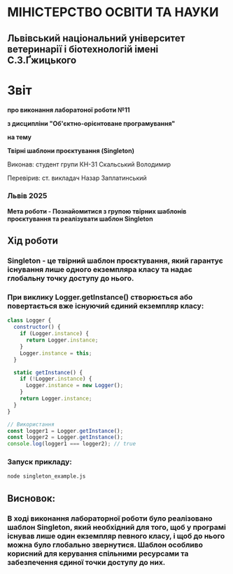 # МІНІСТЕРСТВО ОСВІТИ ТА НАУКИ

## Львівський національний університет ветеринарії і біотехнологій імені С.З.Ґжицького

# Звіт

**про виконання лаборатоної роботи №11**

**з дисципліни "Об'єктно-орієнтоване програмування"**

**на тему**

**Твірні шаблони проєктування (Singleton)**

Виконав: студент групи КН-31 Скальський Володимир

Перевірив: ст. викладач Назар Заплатинський

### Львів 2025

**Мета роботи - Познайомитися з групою твірних шаблонів проєктування та реалізувати шаблон Singleton**

## Хід роботи

### Singleton - це твірний шаблон проєктування, який гарантує існування лише одного екземпляра класу та надає глобальну точку доступу до нього.

### При виклику Logger.getInstance() створюється або повертається вже існуючий єдиний екземпляр класу:

```javascript
class Logger {
  constructor() {
    if (Logger.instance) {
      return Logger.instance;
    }
    Logger.instance = this;
  }

  static getInstance() {
    if (!Logger.instance) {
      Logger.instance = new Logger();
    }
    return Logger.instance;
  }
}

// Використання
const logger1 = Logger.getInstance();
const logger2 = Logger.getInstance();
console.log(logger1 === logger2); // true
```

### Запуск прикладу:

```bash
node singleton_example.js
```

## Висновок:

### В ході виконання лабораторної роботи було реалізовано шаблон Singleton, який необхідний для того, щоб у програмі існував лише один екземпляр певного класу, і щоб до нього можна було глобально звернутися. Шаблон особливо корисний для керування спільними ресурсами та забезпечення єдиної точки доступу до них.
